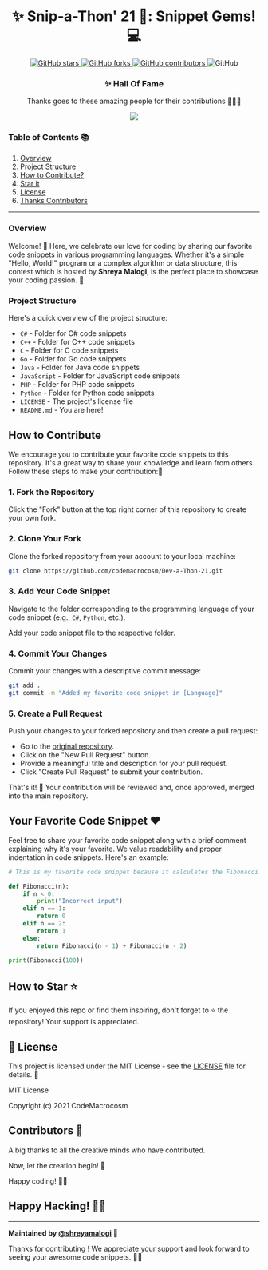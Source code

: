 

<div align="center">

# ✨ Snip-a-Thon' 21 🌟: Snippet Gems! 💻

</div>
<p align="center">
  <a href="https://github.com/CodeMacrocosm/Snip-a-Thon-21/stargazers">
    <img src="https://img.shields.io/github/stars/CodeMacrocosm/Snip-a-Thon-21?style=flat-square" alt="GitHub stars">
  </a>
  <a href="https://github.com/CodeMacrocosm/Snip-a-Thon-21/network">
    <img src="https://img.shields.io/github/forks/CodeMacrocosm/Snip-a-Thon-21?style=flat-square" alt="GitHub forks">
  </a>
  <a href="https://github.com/codemacrocosm/Snip-a-Thon-21/graphs/contributors">
    <img src="https://img.shields.io/github/contributors/codemacrocosm/Snip-a-Thon-21.svg" alt="GitHub contributors">
  </a>
  <img src="https://img.shields.io/github/license/CodeMacrocosm/Snip-a-Thon-21" alt="GitHub">
</p>

<div align="center">

### ✨ Hall Of Fame

Thanks goes to these amazing people for their contributions 🎉🎉🎉

<a href="https://github.com/codeMacrocosm/Snip-a-Thon-21/graphs/contributors">
  <img src="https://contrib.rocks/image?repo=codeMacrocosm/Snip-a-Thon-21" />
</a>

</div>




### Table of Contents 📚

1. [Overview](#overview)
2. [Project Structure](https://github.com/CodeMacrocosm/Snip-a-Thon-21/edit/main/README.md#project-structure)
3. [How to Contribute?](#how-to-contribute)
4. [Star it](#how-to-star-)
5. [License](#-license)
6. [Thanks Contributors](#contributors-)

---


### Overview
Welcome! 🎉 Here, we celebrate our love for coding by sharing our favorite code snippets in various programming languages. Whether it's a simple "Hello, World!" program or a complex algorithm or data structure, this contest which is hosted by **Shreya Malogi**, is the perfect place to showcase your coding passion. 🚀


### Project Structure

Here's a quick overview of the project structure:

- `C#` - Folder for C# code snippets
- `C++` - Folder for C++ code snippets
- `C` - Folder for C code snippets
- `Go` - Folder for Go code snippets
- `Java` - Folder for Java code snippets
- `JavaScript` - Folder for JavaScript code snippets
- `PHP` - Folder for PHP code snippets
- `Python` - Folder for Python code snippets
- `LICENSE` - The project's license file
- `README.md` - You are here!

## How to Contribute 

We encourage you to contribute your favorite code snippets to this repository. It's a great way to share your knowledge and learn from others. Follow these steps to make your contribution:🤝

### 1. Fork the Repository

Click the "Fork" button at the top right corner of this repository to create your own fork.

### 2. Clone Your Fork

Clone the forked repository from your account to your local machine:

```bash
git clone https://github.com/codemacrocosm/Dev-a-Thon-21.git
```

### 3. Add Your Code Snippet

Navigate to the folder corresponding to the programming language of your code snippet (e.g., `C#`, `Python`, etc.).

Add your code snippet file to the respective folder.

### 4. Commit Your Changes

Commit your changes with a descriptive commit message:

```bash
git add .
git commit -m "Added my favorite code snippet in [Language]"
```

### 5. Create a Pull Request

Push your changes to your forked repository and then create a pull request:

- Go to the [original repository](https://github.com/shreyamalogi/Open-Source-Love-Hacktoberfest-2021).
- Click on the "New Pull Request" button.
- Provide a meaningful title and description for your pull request.
- Click "Create Pull Request" to submit your contribution.

That's it! 🎉 Your contribution will be reviewed and, once approved, merged into the main repository.

## Your Favorite Code Snippet ❤️

Feel free to share your favorite code snippet along with a brief comment explaining why it's your favorite. We value readability and proper indentation in code snippets. Here's an example:

```python
# This is my favorite code snippet because it calculates the Fibonacci sequence.

def Fibonacci(n): 
    if n < 0: 
        print("Incorrect input")
    elif n == 1: 
        return 0
    elif n == 2: 
        return 1
    else: 
        return Fibonacci(n - 1) + Fibonacci(n - 2)
  
print(Fibonacci(100))
```



## How to Star ⭐

If you enjoyed this repo or find them inspiring, don't forget to ⭐ the repository! Your support is appreciated.

## 📄 License

This project is licensed under the MIT License - see the [LICENSE](LICENSE) file for details. 📜

MIT License

Copyright (c) 2021 CodeMacrocosm



## Contributors 🙌

A big thanks to all the creative minds who have contributed.

Now, let the creation begin! 🎨

Happy coding! 🚀🎉

## Happy Hacking! 🎃👾



---

**Maintained by [@shreyamalogi](https://github.com/shreyamalogi) 🌟**

Thanks for contributing ! We appreciate your support and look forward to seeing your awesome code snippets. 🚀✨
